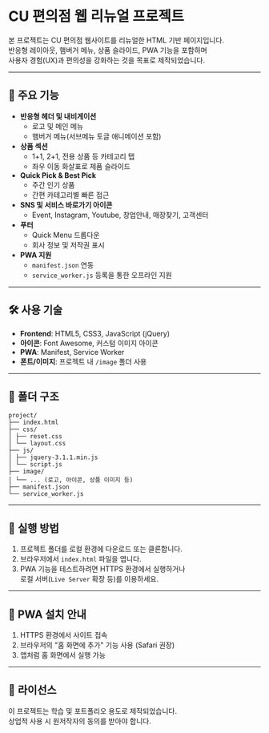 # CU 편의점 웹 리뉴얼 프로젝트

본 프로젝트는 CU 편의점 웹사이트를 리뉴얼한 HTML 기반 페이지입니다.  
반응형 레이아웃, 햄버거 메뉴, 상품 슬라이드, PWA 기능을 포함하며  
사용자 경험(UX)과 편의성을 강화하는 것을 목표로 제작되었습니다.

---

## 📌 주요 기능

- **반응형 헤더 및 내비게이션**
  - 로고 및 메인 메뉴
  - 햄버거 메뉴(서브메뉴 토글 애니메이션 포함)
- **상품 섹션**
  - 1+1, 2+1, 전용 상품 등 카테고리 탭
  - 좌우 이동 화살표로 제품 슬라이드
- **Quick Pick & Best Pick**
  - 주간 인기 상품
  - 간편 카테고리별 빠른 접근
- **SNS 및 서비스 바로가기 아이콘**
  - Event, Instagram, Youtube, 창업안내, 매장찾기, 고객센터
- **푸터**
  - Quick Menu 드롭다운
  - 회사 정보 및 저작권 표시
- **PWA 지원**
  - `manifest.json` 연동
  - `service_worker.js` 등록을 통한 오프라인 지원

---

## 🛠 사용 기술

- **Frontend**: HTML5, CSS3, JavaScript (jQuery)
- **아이콘**: Font Awesome, 커스텀 이미지 아이콘
- **PWA**: Manifest, Service Worker
- **폰트/이미지**: 프로젝트 내 `/image` 폴더 사용

---

## 📂 폴더 구조
```
project/
├── index.html
├── css/
│ ├── reset.css
│ └── layout.css
├── js/
│ ├── jquery-3.1.1.min.js
│ └── script.js
├── image/
│ └── ... (로고, 아이콘, 상품 이미지 등)
├── manifest.json
└── service_worker.js
```
---
## 🚀 실행 방법

1. 프로젝트 폴더를 로컬 환경에 다운로드 또는 클론합니다.
2. 브라우저에서 `index.html` 파일을 엽니다.
3. PWA 기능을 테스트하려면 HTTPS 환경에서 실행하거나  
    로컬 서버(`Live Server` 확장 등)를 이용하세요.

---

## 📱 PWA 설치 안내

1. HTTPS 환경에서 사이트 접속
2. 브라우저의 "홈 화면에 추가" 기능 사용 (Safari 권장)
3. 앱처럼 홈 화면에서 실행 가능

---


## 📄 라이선스

이 프로젝트는 학습 및 포트폴리오 용도로 제작되었습니다.  
상업적 사용 시 원저작자의 동의를 받아야 합니다.
